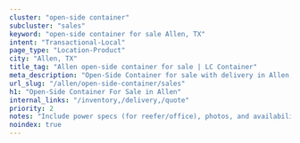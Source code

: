 ```yaml
---
cluster: "open-side container"
subcluster: "sales"
keyword: "open-side container for sale Allen, TX"
intent: "Transactional-Local"
page_type: "Location-Product"
city: "Allen, TX"
title_tag: "Allen open-side container for sale | LC Container"
meta_description: "Open-Side Container for sale with delivery in Allen, TX. LC Container — local Since 2003. Get pricing today."
url_slug: "/allen/open-side-container/sales"
h1: "Open-Side Container For Sale in Allen"
internal_links: "/inventory,/delivery,/quote"
priority: 2
notes: "Include power specs (for reefer/office), photos, and availability."
noindex: true
---
```


<!-- TODO: Add unique city/inventory copy, images, and internal links here. -->
